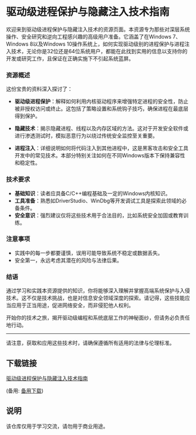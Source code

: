 # 驱动级进程保护与隐藏注入技术指南

欢迎来到驱动级进程保护与隐藏注入技术的资源页面。本资源专为那些对深层系统操作、安全研究和逆向工程感兴趣的高级用户准备。它涵盖了在Windows 7、Windows 8以及Windows 10操作系统上，如何实现驱动级别的进程保护与进程注入技术，无论你是32位还是64位系统用户，都能在此找到实用的信息以支持你的开发或研究工作，且保证在正确实施下不引起系统蓝屏。

### 资源概述

这份宝贵的资料深入探讨了：

- **驱动级进程保护**：解释如何利用内核驱动程序来增强特定进程的安全性，防止被非授权访问或终止。这包括了策略设置和系统钩子技巧，确保进程在最底层得到保护。
  
- **隐藏技术**：揭示隐藏进程、线程以及内存区域的方法。这对于开发安全软件或进行渗透测试时，模拟恶意行为以绕过传统安全监控至关重要。
  
- **进程注入**：详细说明如何将代码注入到其他进程中，这是黑客攻击和安全工具开发中的常见技术。本部分特别关注如何在不同Windows版本下保持兼容性和稳定性。

### 技术要求

- **基础知识**：读者应具备C/C++编程基础及一定的Windows内核知识。
- **工具准备**：熟悉如DriverStudio、WinDbg等开发调试工具是探索此领域的必备条件。
- **安全意识**：强烈建议仅将这些技术用于合法目的，比如系统安全加固或教育训练。

### 注意事项

- 实践中的每一步都要谨慎，误用可能导致系统不稳定或数据丢失。
- 安全第一，永远考虑其潜在的风险与法律后果。

### 结语

通过学习和实践本资源提供的知识，你将能够深入理解并掌握高端系统保护与入侵技术。这不仅是技术挑战，也是对信息安全领域深度的探索。请记得，这些技能应当应用于正当用途，促进网络安全，而非侵犯他人权利。

开始你的技术之旅，揭开驱动级编程和系统底层工作的神秘面纱，但请务必负责任地行动。

---

请注意，获取和应用这些技术时，请确保遵循所有适用的法律与伦理标准。

## 下载链接
[驱动级进程保护与隐藏注入技术指南](https://pan.quark.cn/s/d89cbfd5a9b0) 

(备用: [备用下载](https://pan.baidu.com/s/1zwB6dLIod2xVz_KMPh2qSg?pwd=1234))

## 说明

该仓库仅用于学习交流，请勿用于商业用途。
